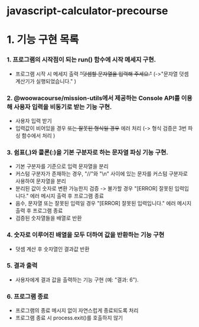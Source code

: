 # javascript-calculator-precourse

# 1. 기능 구현 목록

### 1. 프로그램의 시작점이 되는 run() 함수에 시작 메세지 구현.
- 프로그램 시작 시 메세지 출력 ~~"덧셈할 문자열을 입력해 주세요."~~ (->"문자열 덧셈 계산기가 실행되었습니다." )

### 2. @woowacourse/mission-utils에서 제공하는 Console API를 이용해 사용자 입력을 비동기로 받는 기능 구현.
- 사용자 입력 받기
- 입력값이 비어있을 경우 ~~또는 잘못된 형식일 경우~~ 에러 처리 (-> 형식 검증은 3번 파싱 함수에서 처리 )

### 3. 쉼표(,)와 콜론(:)을 기본 구분자로 하는 문자열 파싱 기능 구현.
- 기본 구분자를 기준으로 입력 문자열을 분리
- 커스텀 구분자가 존재하는 경우, "//"와 "\n" 사이에 있는 문자를 커스텀 구분자로 사용하여 문자열을 분리
- 분리된 값이 숫자로 변환 가능한지 검증 -> 불가할 경우 "[ERROR] 잘못된 입력입니다." 에러 메시지 출력 후 프로그램 종료
- 음수, 문자열 또는 잘못된 입력일 경우 "[ERROR] 잘못된 입력입니다." 에러 메시지 출력 후 프로그램 종료
- 검증된 숫자열들을 배열로 반환

### 4. 숫자로 이루어진 배열을 모두 더하여 값을 반환하는 기능 구현
- 덧셈 계산 후 숫자열인 결과값 반환

### 5. 결과 출력
- 사용자에게 결과 값을 출력하는 기능 구현 (예: "결과: 6").

### 6. 프로그램 종료
- 프로그램의 종료 메시지 없이 자연스럽게 종료되도록 처리
- 프로그램 종료 시 process.exit()를 호출하지 않기